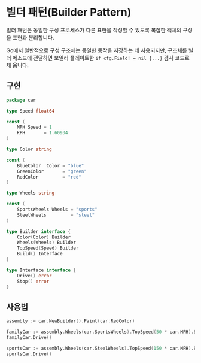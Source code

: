 # 빌더 패턴(Builder Pattern)

빌더 패턴은 동일한 구성 프로세스가 다른 표현을 작성할 수 있도록 복잡한 객체의 구성을 표현과 분리합니다.

Go에서 일반적으로 구성 구조체는 동일한 동작을 저장하는 데 사용되지만, 구조체를 빌더 메소드에 전달하면 보일러 플레이트한 `if cfg.Field! = nil {...}` 검사 코드로 채 웁니다.

## 구현

```go
package car

type Speed float64

const (
    MPH Speed = 1
    KPH       = 1.60934
)

type Color string

const (
    BlueColor  Color = "blue"
    GreenColor       = "green"
    RedColor         = "red"
)

type Wheels string

const (
    SportsWheels Wheels = "sports"
    SteelWheels         = "steel"
)

type Builder interface {
    Color(Color) Builder
    Wheels(Wheels) Builder
    TopSpeed(Speed) Builder
    Build() Interface
}

type Interface interface {
    Drive() error
    Stop() error
}
```

## 사용법

```go
assembly := car.NewBuilder().Paint(car.RedColor)

familyCar := assembly.Wheels(car.SportsWheels).TopSpeed(50 * car.MPH).Build()
familyCar.Drive()

sportsCar := assembly.Wheels(car.SteelWheels).TopSpeed(150 * car.MPH).Build()
sportsCar.Drive()
```
